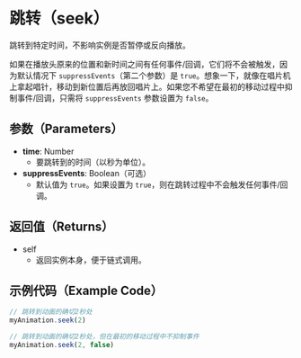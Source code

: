 # 跳转（seek）

跳转到特定时间，不影响实例是否暂停或反向播放。

如果在播放头原来的位置和新时间之间有任何事件/回调，它们将不会被触发，因为默认情况下 `suppressEvents`（第二个参数）是 `true`。想象一下，就像在唱片机上拿起唱针，移动到新位置后再放回唱片上。如果您不希望在最初的移动过程中抑制事件/回调，只需将 `suppressEvents` 参数设置为 `false`。

## 参数（Parameters）

- **time**: Number
  - 要跳转到的时间（以秒为单位）。
- **suppressEvents**: Boolean（可选）
  - 默认值为 `true`。如果设置为 `true`，则在跳转过程中不会触发任何事件/回调。

## 返回值（Returns）

- self
  - 返回实例本身，便于链式调用。

## 示例代码（Example Code）

```javascript
// 跳转到动画的确切2秒处
myAnimation.seek(2)

// 跳转到动画的确切2秒处，但在最初的移动过程中不抑制事件
myAnimation.seek(2, false)
```
